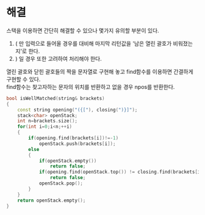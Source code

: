 # 해결
스택을 이용하면 간단히 해결할 수 있으나 몇가지 유의할 부분이 있다.  
1. ( 만 입력으로 들어올 경우를 대비해 마지막 리턴값을 '남은 열린 괄호가 비워졌는지'로 한다.
2. ) 일 경우 또한 고려하여 처리해야 한다.  

열린 괄호와 닫힌 괄호들의 짝을 문자열로 구현해 놓고 find함수를 이용하면 간결하게 구현할 수 있다.  
find함수는 찾고자하는 문자의 위치를 반환하고 없을 경우 npos를 반환한다.  
```c++
bool isWellMatched(string& brackets)
{
    const string opening("({["), closing(")}]");
    stack<char> openStack;
    int n=brackets.size();
    for(int i=0;i<n;++i)
    {
        if(opening.find(brackets[i])!=-1)
            openStack.push(brackets[i]);
        else
        {
            if(openStack.empty())
                return false;
            if(opening.find(openStack.top()) != closing.find(brackets[i]))
                return false;
            openStack.pop();
        }
    }
    return openStack.empty();
}
```
